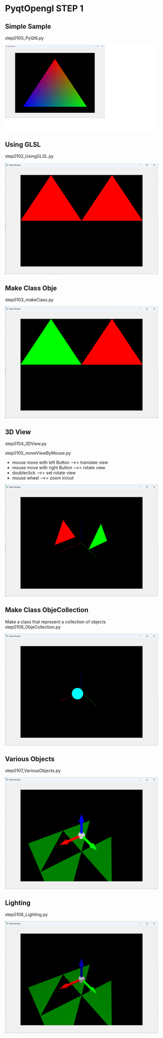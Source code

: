 # PyqtOpengl STEP 1
## Simple Sample
step0100_PyQt6.py

![step0100](https://github.com/IseShouzou/PyqtOpenGL/blob/main/step0100_PyQt6.png)

## Using GLSL
step0102_UsingGLSL.py

![step0102](https://github.com/IseShouzou/PyqtOpenGL/blob/main/step0102_UsingGLSL.png)

## Make Class Obje
step0103_makeClass.py

![step0103](https://github.com/IseShouzou/PyqtOpenGL/blob/main/step0103_makeClass.png)

## 3D View
step0104_3DView.py  
  
step0105_moveViewByMouse.py
- mouse move with left Button  -->> translate view  
- mouse move with right Button -->> rotate view  
- doubleclick                  -->> set rotate view  
- mouse wheel                  -->> zoom in/out  

![step0104](https://github.com/IseShouzou/PyqtOpenGL/blob/main/step0104_3DView.png)

## Make Class ObjeCollection
Make a class that represent a collection of objects
step0106_ObjeCollection.py

![step0106](https://github.com/IseShouzou/PyqtOpenGL/blob/main/step0106_ObjeCollection.png)

## Various Objects
step0107_VariousObjects.py

![step0107](https://github.com/IseShouzou/PyqtOpenGL/blob/main/step0107_VariousObjects.png)

## Lighting
step0108_Lighting.py

![step0108](https://github.com/IseShouzou/PyqtOpenGL/blob/main/step0108_Lighting.png)

